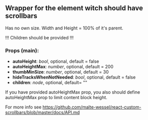 ## **Wrapper for the element witch should have scrollbars**

Has no own size. Width and Height = 100% of it's parent.

!!! Children should be provided !!!

### Props (main):
* **autoHeight**: _bool_, optional, default = false
* **autoHeightMax**: _number_, optional, default = 200
* **thumbMinSize**: _number_, optional, default = 30
* **hideTracksWhenNotNeeded**: _bool_, optional, default = false
* **children**: _node_, optional, default= ""

If you have provided autoHeightMax prop, you also should define autoHeightMax prop to limit content block height.

For more info see https://github.com/malte-wessel/react-custom-scrollbars/blob/master/docs/API.md

